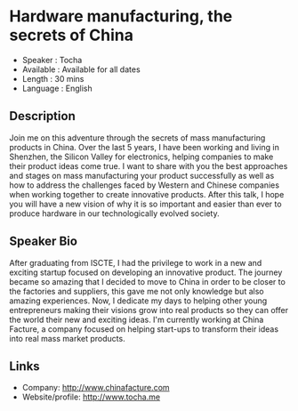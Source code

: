 Hardware manufacturing, the secrets of China
========================

* Speaker   : Tocha
* Available : Available for all dates
* Length    : 30 mins
* Language  : English

Description
-----------

Join me on this adventure through the secrets of mass manufacturing products in China. 
Over the last 5 years, I have been working and living in Shenzhen, the Silicon Valley for electronics, helping companies to make their product ideas come true. I want to share with you the best approaches and stages on mass manufacturing your product successfully as well as how to address the challenges faced by Western and Chinese companies when working together to create innovative products. 
After this talk, I hope you will have a new vision of why it is so important and easier than ever to produce hardware in our technologically evolved society.

Speaker Bio
-----------

After graduating from ISCTE, I had the privilege to work in a new and exciting startup focused on developing an innovative product. The journey became so amazing that I decided to move to China in order to be closer to the factories and suppliers, this gave me not only knowledge but also amazing experiences. Now, I dedicate my days to helping other young entrepreneurs making their visions grow into real products so they can offer the world their new and exciting ideas.
I'm currently working at China Facture, a company focused on helping start-ups to transform their ideas into real mass market products.

Links
-----

* Company: http://www.chinafacture.com
* Website/profile: http://www.tocha.me
